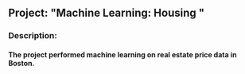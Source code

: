 ## Project: "Machine Learning: Housing "

### Description:
#### The project performed machine learning on real estate price data in Boston. 